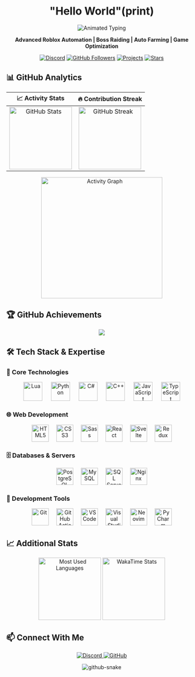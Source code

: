 <h1 align="center">"Hello World"(print)</h1>
<p align="center">
  <img src="https://readme-typing-svg.herokuapp.com?font=Fira+Code&size=28&pause=1000&color=6e40c9&center=true&vCenter=true&width=600&lines=🚀+Welcome+to+Space+Hub;⚡+Roblox+Automation+Scripts;🎮+Game+Enhancement+Tools;🚀+Auto+Farming+Systems" alt="Animated Typing" />
</p>

<p align="center">
  <b>Advanced Roblox Automation | Boss Raiding | Auto Farming | Game Optimization</b>  
</p>

<p align="center">
  <a href="https://discord.gg/ktC6dNVxDC"><img src="https://img.shields.io/badge/Join%20Discord-5865F2?style=for-the-badge&logo=discord&logoColor=white" alt="Discord" /></a>
  <a href="https://github.com/ago106"><img src="https://img.shields.io/github/followers/ago106?style=for-the-badge&color=6e40c9&label=Followers" alt="GitHub Followers" /></a>
  <a href="https://github.com/ago106?tab=repositories"><img src="https://img.shields.io/badge/Explore%20Projects-6e40c9?style=for-the-badge&logo=github&logoColor=white" alt="Projects" /></a>
  <a href="https://github.com/ago106?tab=stars"><img src="https://img.shields.io/badge/My%20Stars-6e40c9?style=for-the-badge&logo=github&logoColor=white" alt="Stars" /></a>
</p>

## 📊 GitHub Analytics

<div align="center">

| 📈 Activity Stats | 🔥 Contribution Streak |
|:---:|:---:|
| <img src="https://github-readme-stats.vercel.app/api?username=ago106&hide_title=false&hide_rank=false&show_icons=true&include_all_commits=true&count_private=true&disable_animations=false&theme=nightowl&locale=en&hide_border=false&order=1&bg_color=0D1117&title_color=6e40c9&icon_color=6e40c9&text_color=8b9dc3" height="165" alt="GitHub Stats" /> | <img src="https://streak-stats.demolab.com?user=ago106&locale=en&mode=daily&theme=nightowl&hide_border=false&border_radius=5&order=3&background=0D1117&ring=6e40c9&fire=6e40c9&currStreakLabel=6e40c9" height="165" alt="GitHub Streak" /> |

</div>

<div align="center">
  <img src="https://github-readme-activity-graph.vercel.app/graph?username=ago106&radius=16&theme=react-dark&area=true&order=5&bg_color=0D1117&title_color=6e40c9&color=8b9dc3&line=6e40c9&point=8b9dc3" height="320" alt="Activity Graph" />
</div>

## 🏆 GitHub Achievements

<p align="center">
  <img src="https://github-profile-trophy.vercel.app/?username=ago106&theme=radical&no-frame=true&no-bg=true&margin-w=4">
</p>

## 🛠️ Tech Stack & Expertise

### 🎯 Core Technologies
<div align="center">
  <img src="https://skillicons.dev/icons?i=lua" height="50" alt="Lua" title="Lua" />
  <img width="15" />
  <img src="https://skillicons.dev/icons?i=py" height="50" alt="Python" title="Python" />
  <img width="15" />
  <img src="https://skillicons.dev/icons?i=cs" height="50" alt="C#" title="C#" />
  <img width="15" />
  <img src="https://skillicons.dev/icons?i=cpp" height="50" alt="C++" title="C++" />
  <img width="15" />
  <img src="https://skillicons.dev/icons?i=js" height="50" alt="JavaScript" title="JavaScript" />
  <img width="15" />
  <img src="https://skillicons.dev/icons?i=ts" height="50" alt="TypeScript" title="TypeScript" />
</div>

### 🌐 Web Development
<div align="center">
  <img src="https://skillicons.dev/icons?i=html" height="45" alt="HTML5" title="HTML5" />
  <img width="12" />
  <img src="https://skillicons.dev/icons?i=css" height="45" alt="CSS3" title="CSS3" />
  <img width="12" />
  <img src="https://skillicons.dev/icons?i=sass" height="45" alt="Sass" title="Sass" />
  <img width="12" />
  <img src="https://skillicons.dev/icons?i=react" height="45" alt="React" title="React" />
  <img width="12" />
  <img src="https://skillicons.dev/icons?i=svelte" height="45" alt="Svelte" title="Svelte" />
  <img width="12" />
  <img src="https://skillicons.dev/icons?i=redux" height="45" alt="Redux" title="Redux" />
</div>

### 🗄️ Databases & Servers
<div align="center">
  <img src="https://skillicons.dev/icons?i=postgres" height="45" alt="PostgreSQL" title="PostgreSQL" />
  <img width="12" />
  <img src="https://skillicons.dev/icons?i=mysql" height="45" alt="MySQL" title="MySQL" />
  <img width="12" />
  <img src="https://cdn.jsdelivr.net/gh/devicons/devicon/icons/microsoftsqlserver/microsoftsqlserver-plain.svg" height="45" alt="SQL Server" title="SQL Server" />
  <img width="12" />
  <img src="https://skillicons.dev/icons?i=nginx" height="45" alt="Nginx" title="Nginx" />
</div>

### 🔧 Development Tools
<div align="center">
  <img src="https://skillicons.dev/icons?i=git" height="45" alt="Git" title="Git" />
  <img width="12" />
  <img src="https://skillicons.dev/icons?i=githubactions" height="45" alt="GitHub Actions" title="GitHub Actions" />
  <img width="12" />
  <img src="https://skillicons.dev/icons?i=vscode" height="45" alt="VS Code" title="VS Code" />
  <img width="12" />
  <img src="https://skillicons.dev/icons?i=visualstudio" height="45" alt="Visual Studio" title="Visual Studio" />
  <img width="12" />
  <img src="https://skillicons.dev/icons?i=neovim" height="45" alt="Neovim" title="Neovim" />
  <img width="12" />
  <img src="https://cdn.jsdelivr.net/gh/devicons/devicon/icons/pycharm/pycharm-original.svg" height="45" alt="PyCharm" title="PyCharm" />
</div>

## 📈 Additional Stats

<div align="center">
  <img src="https://github-readme-stats.vercel.app/api/top-langs?username=ago106&layout=compact&theme=nightowl&hide_border=true&bg_color=0D1117&title_color=6e40c9&text_color=8b9dc3" height="165" alt="Most Used Languages" />
  <img src="https://github-readme-stats.vercel.app/api/wakatime?username=ago106&layout=compact&theme=nightowl&hide_border=true&bg_color=0D1117&title_color=6e40c9&text_color=8b9dc3" height="165" alt="WakaTime Stats" />
</div>


## 📫 Connect With Me

<div align="center">
  <a href="https://discord.gg/ktC6dNVxDC">
    <img src="https://img.shields.io/badge/Discord-5865F2?style=flat-square&logo=discord&logoColor=white" alt="Discord" />
  </a>
  <a href="https://github.com/ago106">
    <img src="https://img.shields.io/badge/GitHub-181717?style=flat-square&logo=github&logoColor=white" alt="GitHub" />
  </a>
</div>

<p align="center">
  <picture>
    <source media="(prefers-color-scheme: dark)" srcset="https://raw.githubusercontent.com/ago106/ago106/refs/heads/output/github-contribution-grid-snake-dark.svg" />
    <source media="(prefers-color-scheme: light)" srcset="https://raw.githubusercontent.com/ago106/ago106/refs/heads/output/github-contribution-grid-snake.svg" />
    <img alt="github-snake" src="https://raw.githubusercontent.com/ago106/ago106/refs/heads/output/github-contribution-grid-snake.svg" />
  </picture>
</p>
